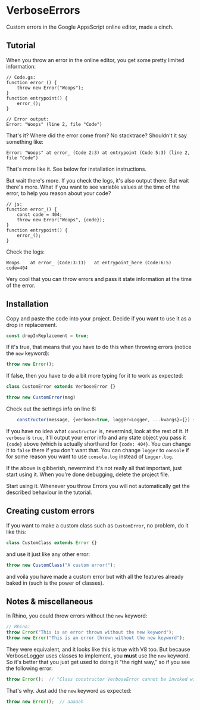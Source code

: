 # VerboseErrors

Custom errors in the Google AppsScript online editor, made a cinch.

## Tutorial

When you throw an error in the online editor, you get some pretty limited information:

```
// Code.gs:
function error_() {
    throw new Error("Woops");
}
function entrypoint() {
    error_();
}

// Error output:
Error: "Woops" (line 2, file "Code")
```

That's it? Where did the error come from? No stacktrace? Shouldn't it say something like:

```
Error: "Woops" at error_ (Code 2:3) at entrypoint (Code 5:3) (line 2, file "Code")
```

That's more like it. See below for installation instructions. 

But wait there's more. If you check the logs, it's also output there. But wait there's more. What if you want to see variable values at the time of the error, to help you reason about your code?

```
// js:
function error_() {
    const code = 404;
    throw new Error("Woops", {code});
}
function entrypoint() {
    error_();
}

```

Check the logs:

```
Woops    at error_ (Code:3:11)   at entrypoint_here (Code:6:5)
code=404
```

Very cool that you can throw errors and pass it state information at the time of the error.

## Installation

Copy and paste the code into your project. Decide if you want to use it as a drop in replacement. 

```js
const dropInReplacement = true;
```

If it's true, that means that you have to do this when throwing errors (notice the `new` keyword):

```js
throw new Error();
```

If false, then you have to do a bit more typing for it to work as expected:

```js
class CustomError extends VerboseError {}

throw new CustomError(msg)
```

Check out the settings info on line 6:

```js
    constructor(message, {verbose=true, logger=Logger, ...kwargs}={}) {
```

If you have no idea what `constructor` is, nevermind, look at the rest of it. If `verbose` is `true`, it'll output your error info and any state object you pass it `{code}` above (which is actually shorthand for `{code: 404}`. You can change it to `false` there if you don't want that. You can change `logger` to `console` if for some reason you want to use `console.log` instead of `Logger.log`.

If the above is gibberish, nevermind it's not really all that important, just start using it. When you're done debugging, delete the project file.

Start using it. Whenever you throw Errors you will not automatically get the described behaviour in the tutorial. 

## Creating custom errors

If you want to make a custom class such as `CustomError`, no problem, do it like this:

```js
class CustomClass extends Error {}
```

and use it just like any other error:

```js
throw new CustomClass("A custom error!");
```

and voila you have made a custom error but with all the features already baked in (such is the power of classes).

## Notes & miscellaneous

In Rhino, you could throw errors without the `new` keyword:

```js
// Rhino:
throw Error("This is an error thrown without the new keyword");
throw new Error("This is an error thrown without the new keyword");
```

They were equivalent, and it looks like this is true with V8 too. But because VerboseLogger uses classes to implement, you **must** use the `new` keyword. So it's better that you just get used to doing it "the right way," so if you see the following error:

```js
throw Error();  // "Class constructor VerboseError cannot be invoked without 'new'"
```

That's why. Just add the `new` keyword as expected:

```js
throw new Error();  // aaaaah
```
